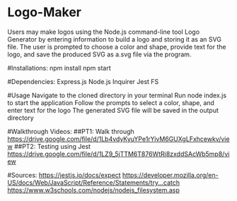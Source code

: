 # Logo-Maker
Users may make logos using the Node.js command-line tool Logo Generator by entering information to build a logo and storing it as an SVG file. The user is prompted to choose a color and shape, provide text for the logo, and save the produced SVG as a.svg file via the program.

#Installations:
npm install
npm start


#Dependencies:
Express.js
Node.js
Inquirer 
Jest
FS

#Usage
Navigate to the cloned directory in your terminal
Run node index.js to start the application
Follow the prompts to select a color, shape, and enter text for the logo
The generated SVG file will be saved in the output directory

#Walkthrough Videos:
##PT1: Walk through
https://drive.google.com/file/d/1Lb4vdyKyuYPe1rYivM6GUXgLFxhcewkv/view
##PT2: Testing using Jest
https://drive.google.com/file/d/1LZ9_5jTTM6T876WtRi8zxddSAcWb5mp8/view


#Sources:
https://jestjs.io/docs/expect
https://developer.mozilla.org/en-US/docs/Web/JavaScript/Reference/Statements/try...catch
https://www.w3schools.com/nodejs/nodejs_filesystem.asp
